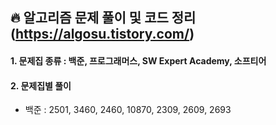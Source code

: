 ## :fire: 알고리즘 문제 풀이 및 코드 정리(https://algosu.tistory.com/)
#### 1. 문제집 종류 : 백준, 프로그래머스, SW Expert Academy, 소프티어
#### 2. 문제집별 풀이
* 백준 : 2501, 3460, 2460, 10870, 2309, 2609, 2693

